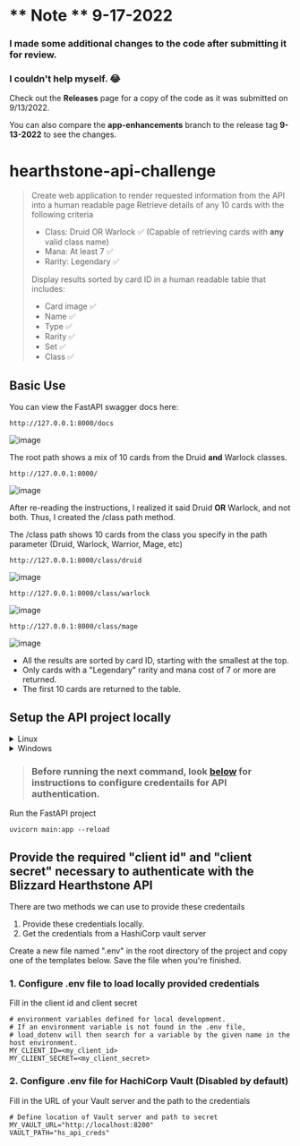 # ** **Note** ** 9-17-2022
### I made some additional changes to the code after submitting it for review. 
### I couldn't help myself. :joy:

Check out the **Releases** page for a copy of the code as it was submitted on 9/13/2022.

You can also compare the **app-enhancements** branch to the release tag **9-13-2022** to see the changes.

# hearthstone-api-challenge

>Create web application to render requested information from the API into a human readable page
>Retrieve details of any 10 cards with the following criteria
>- Class: Druid OR Warlock :white_check_mark: (Capable of retrieving cards with **any** valid class name)
>- Mana: At least 7 :white_check_mark:
>- Rarity: Legendary :white_check_mark:
>
>Display results sorted by card ID in a human readable table that includes:
>- Card image :white_check_mark:
>- Name :white_check_mark:
>- Type :white_check_mark:
>- Rarity :white_check_mark:
>- Set :white_check_mark:
>- Class :white_check_mark:

## Basic Use

You can view the FastAPI swagger docs here:
```
http://127.0.0.1:8000/docs
```
![image](https://user-images.githubusercontent.com/15153542/190015314-ba630d8b-8ae8-44d1-a476-cd7d0953fd2f.png)


The root path shows a mix of 10 cards from the Druid **and** Warlock classes.
```
http://127.0.0.1:8000/
```
![image](https://user-images.githubusercontent.com/15153542/189808343-01110a53-9950-44c2-84b0-d2b968628b71.png)


After re-reading the instructions, I realized it said Druid **OR** Warlock, and not both. Thus, I created the /class path method.



The /class path shows 10 cards from the class you specify in the path parameter (Druid, Warlock, Warrior, Mage, etc)
```
http://127.0.0.1:8000/class/druid
```
![image](https://user-images.githubusercontent.com/15153542/189809088-5eea7596-74b5-446a-8c70-7877080a7990.png)
```
http://127.0.0.1:8000/class/warlock
```
![image](https://user-images.githubusercontent.com/15153542/189808906-3119ae2a-9a07-4027-b349-1530f2b56c52.png)

```
http://127.0.0.1:8000/class/mage
```
![image](https://user-images.githubusercontent.com/15153542/189809184-5079bea4-e20d-4356-820e-81649582e07c.png)


- All the results are sorted by card ID, starting with the smallest at the top. 
- Only cards with a "Legendary" rarity and mana cost of 7 or more are returned. 
- The first 10 cards are returned to the table.


## Setup the API project locally

<details><summary>Linux</summary>

To create a virtual environment, go to the project’s directory and run virtualenv.

```
virtualenv -p /usr/bin/python3 env
```
venv will create a virtual Python installation in the env folder.

Activate the virtual environment

```
source env/bin/activate
```

Install required packages from requirements.txt file

```
pip install -r requirements.txt
```



</details>


<details><summary>Windows</summary>

To create a virtual environment, go to the project’s directory and run venv.

```
py -m venv env
```
venv will create a virtual Python installation in the env folder.

Activate the virtual environment
```
.\env\Scripts\activate
```

Install required packages from requirements.txt file
```
py -m pip install -r requirements.txt
```
</details>

> ### Before running the next command, look [below](https://github.com/StayTrue1989/hearthstone-api-challenge/edit/main/README.md#provide-the-required-client-id-and-client-secret-necessary-to-authenticate-with-the-blizzard-hearthstone-api) for instructions to configure credentails for API authentication.

Run the FastAPI project
```
uvicorn main:app --reload
```


## Provide the required "client id" and "client secret" necessary to authenticate with the Blizzard Hearthstone API
There are two methods we can use to provide these credentails
1. Provide these credentials locally.
2. Get the credentials from a HashiCorp vault server 


Create a new file named ".env" in the root directory of the project and copy one of the templates below. Save the file when you're finished.

### 1. Configure .env file to load locally provided credentials
Fill in the client id and client secret 
```
# environment variables defined for local development.
# If an environment variable is not found in the .env file,
# load_dotenv will then search for a variable by the given name in the host environment.
MY_CLIENT_ID=<my_client_id>
MY_CLIENT_SECRET=<my_client_secret>

```


### 2. Configure .env file for HachiCorp Vault (Disabled by default)
Fill in the URL of your Vault server and the path to the credentials
```
# Define location of Vault server and path to secret
MY_VAULT_URL="http://localhost:8200"
VAULT_PATH="hs_api_creds"
```

